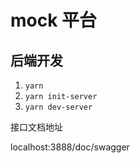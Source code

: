 # mock 平台


## 后端开发

1. `yarn`
2. `yarn init-server`
3. `yarn dev-server`

接口文档地址 

localhost:3888/doc/swagger